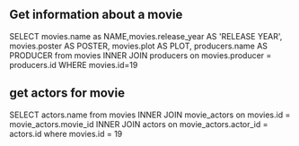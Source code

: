 ## Get information about a movie

SELECT movies.name as NAME,movies.release_year AS 'RELEASE YEAR', movies.poster AS POSTER, movies.plot AS PLOT, producers.name AS PRODUCER from movies INNER JOIN producers on movies.producer = producers.id WHERE movies.id=19

## get actors for movie

SELECT actors.name from movies INNER JOIN movie_actors on movies.id = movie_actors.movie_id INNER JOIN actors on movie_actors.actor_id = actors.id where movies.id = 19
